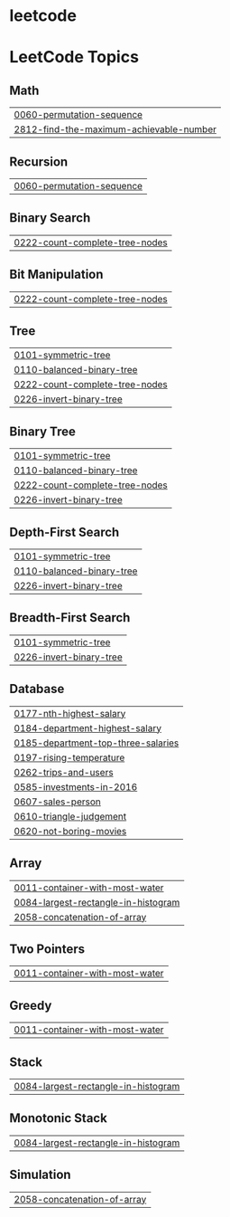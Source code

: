 # leetcode
<!---LeetCode Topics Start-->
# LeetCode Topics
## Math
|  |
| ------- |
| [0060-permutation-sequence](https://github.com/boopathy0204/leetcode/tree/master/0060-permutation-sequence) |
| [2812-find-the-maximum-achievable-number](https://github.com/boopathy0204/leetcode/tree/master/2812-find-the-maximum-achievable-number) |
## Recursion
|  |
| ------- |
| [0060-permutation-sequence](https://github.com/boopathy0204/leetcode/tree/master/0060-permutation-sequence) |
## Binary Search
|  |
| ------- |
| [0222-count-complete-tree-nodes](https://github.com/boopathy0204/leetcode/tree/master/0222-count-complete-tree-nodes) |
## Bit Manipulation
|  |
| ------- |
| [0222-count-complete-tree-nodes](https://github.com/boopathy0204/leetcode/tree/master/0222-count-complete-tree-nodes) |
## Tree
|  |
| ------- |
| [0101-symmetric-tree](https://github.com/boopathy0204/leetcode/tree/master/0101-symmetric-tree) |
| [0110-balanced-binary-tree](https://github.com/boopathy0204/leetcode/tree/master/0110-balanced-binary-tree) |
| [0222-count-complete-tree-nodes](https://github.com/boopathy0204/leetcode/tree/master/0222-count-complete-tree-nodes) |
| [0226-invert-binary-tree](https://github.com/boopathy0204/leetcode/tree/master/0226-invert-binary-tree) |
## Binary Tree
|  |
| ------- |
| [0101-symmetric-tree](https://github.com/boopathy0204/leetcode/tree/master/0101-symmetric-tree) |
| [0110-balanced-binary-tree](https://github.com/boopathy0204/leetcode/tree/master/0110-balanced-binary-tree) |
| [0222-count-complete-tree-nodes](https://github.com/boopathy0204/leetcode/tree/master/0222-count-complete-tree-nodes) |
| [0226-invert-binary-tree](https://github.com/boopathy0204/leetcode/tree/master/0226-invert-binary-tree) |
## Depth-First Search
|  |
| ------- |
| [0101-symmetric-tree](https://github.com/boopathy0204/leetcode/tree/master/0101-symmetric-tree) |
| [0110-balanced-binary-tree](https://github.com/boopathy0204/leetcode/tree/master/0110-balanced-binary-tree) |
| [0226-invert-binary-tree](https://github.com/boopathy0204/leetcode/tree/master/0226-invert-binary-tree) |
## Breadth-First Search
|  |
| ------- |
| [0101-symmetric-tree](https://github.com/boopathy0204/leetcode/tree/master/0101-symmetric-tree) |
| [0226-invert-binary-tree](https://github.com/boopathy0204/leetcode/tree/master/0226-invert-binary-tree) |
## Database
|  |
| ------- |
| [0177-nth-highest-salary](https://github.com/boopathy0204/leetcode/tree/master/0177-nth-highest-salary) |
| [0184-department-highest-salary](https://github.com/boopathy0204/leetcode/tree/master/0184-department-highest-salary) |
| [0185-department-top-three-salaries](https://github.com/boopathy0204/leetcode/tree/master/0185-department-top-three-salaries) |
| [0197-rising-temperature](https://github.com/boopathy0204/leetcode/tree/master/0197-rising-temperature) |
| [0262-trips-and-users](https://github.com/boopathy0204/leetcode/tree/master/0262-trips-and-users) |
| [0585-investments-in-2016](https://github.com/boopathy0204/leetcode/tree/master/0585-investments-in-2016) |
| [0607-sales-person](https://github.com/boopathy0204/leetcode/tree/master/0607-sales-person) |
| [0610-triangle-judgement](https://github.com/boopathy0204/leetcode/tree/master/0610-triangle-judgement) |
| [0620-not-boring-movies](https://github.com/boopathy0204/leetcode/tree/master/0620-not-boring-movies) |
## Array
|  |
| ------- |
| [0011-container-with-most-water](https://github.com/boopathy0204/leetcode/tree/master/0011-container-with-most-water) |
| [0084-largest-rectangle-in-histogram](https://github.com/boopathy0204/leetcode/tree/master/0084-largest-rectangle-in-histogram) |
| [2058-concatenation-of-array](https://github.com/boopathy0204/leetcode/tree/master/2058-concatenation-of-array) |
## Two Pointers
|  |
| ------- |
| [0011-container-with-most-water](https://github.com/boopathy0204/leetcode/tree/master/0011-container-with-most-water) |
## Greedy
|  |
| ------- |
| [0011-container-with-most-water](https://github.com/boopathy0204/leetcode/tree/master/0011-container-with-most-water) |
## Stack
|  |
| ------- |
| [0084-largest-rectangle-in-histogram](https://github.com/boopathy0204/leetcode/tree/master/0084-largest-rectangle-in-histogram) |
## Monotonic Stack
|  |
| ------- |
| [0084-largest-rectangle-in-histogram](https://github.com/boopathy0204/leetcode/tree/master/0084-largest-rectangle-in-histogram) |
## Simulation
|  |
| ------- |
| [2058-concatenation-of-array](https://github.com/boopathy0204/leetcode/tree/master/2058-concatenation-of-array) |
<!---LeetCode Topics End-->